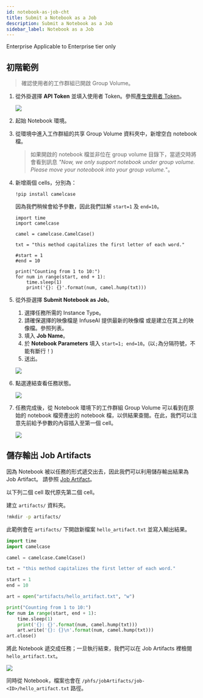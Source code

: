```yaml
---
id: notebook-as-job-cht
title: Submit a Notebook as a Job
description: Submit a Notebook as a Job
sidebar_label: Notebook as a Job
---
```


<div class="ee-only tooltip">Enterprise
  <span class="tooltiptext">Applicable to Enterprise tier only</span>
</div>

## 初階範例

> 確認使用者的工作群組已開啟 Group Volume。

1. 從外掛選擇 **API Token** 並填入使用者 Token。參照[產生使用者 Token](../tasks/api-token)。
   
    ![](assets/ph-extension-token.png)
2. 起始 Notebook 環境。

3. 從環境中進入工作群組的共享 Group Volume 資料夾中，新增空白 notebook 檔。
   >如果開啟的 notebook 檔並非位在 group volume 目錄下，當遞交時將會看到訊息 *"Now, we only support notebook under group volume. Please move your noteobook into your group volume.*"。
4. 新增兩個 cells，分別為：
   
   ```
   !pip install camelcase
   ```

    因為我們稍候會給予參數，因此我們註解 `start=1` 及 `end=10`。

    ```
    import time
    import camelcase

    camel = camelcase.CamelCase()

    txt = "this method capitalizes the first letter of each word."

    #start = 1
    #end = 10

    print("Counting from 1 to 10:")
    for num in range(start, end + 1):
        time.sleep(1)
        print('{}: {}'.format(num, camel.hump(txt)))
    ```



5. 從外掛選擇 **Submit Notebook as Job**。
   
    1.  選擇任務所需的 Instance Type。
    2.  請確保選擇的映像檔是 InfuseAI 提供最新的映像檔 或是建立在其上的映像檔。參照列表。
    3.  填入 **Job Name**。
    4.  於 **Notebook Parameters** 填入 `start=1; end=10`。(以`;`為分隔符號，不能有斷行！)
    5.  送出。

    ![](assets/ph-extension-sub-nb.png)

6. 點選連結查看任務狀態。

    ![](assets/ph-extension-success.png)

7. 任務完成後，從 Notebook 環境下的工作群組 Group Volume 可以看到在原始的 notebook 檔旁產出的 notebook 檔，以供結果查閱。在此，我們可以注意先前給予參數的內容插入至第一個 cell。
   
   ![](assets/nb-as-job-output.png)

## 儲存輸出 Job Artifacts

因為 Notebook 被以任務的形式遞交出去，因此我們可以利用儲存輸出結果為 Job Artifact。 請參照 [Job Artifact](job-artifact-cht)。

以下列二個 cell 取代原先第二個 cell。

建立 `artifacts/` 資料夾。

```bash
!mkdir -p artifacts/
```

此範例會在 `artifacts/` 下開啟新檔案 `hello_artifact.txt` 並寫入輸出結果。

```python
import time
import camelcase

camel = camelcase.CamelCase()

txt = "this method capitalizes the first letter of each word."

start = 1
end = 10

art = open("artifacts/hello_artifact.txt", "w")

print("Counting from 1 to 10:")
for num in range(start, end + 1): 
    time.sleep(1)
    print('{}: {}'.format(num, camel.hump(txt)))
    art.write('{}: {}\n'.format(num, camel.hump(txt)))
art.close()
```

將此 Notebook 遞交成任務；一旦執行結束，我們可以在 Job Artifacts 裡檢閱 `hello_artifact.txt`。

   ![](assets/nb-as-job-using-artifacts.png)

同時從 Notebook，檔案也會在 `/phfs/jobArtifacts/job-<ID>/hello_artifact.txt` 路徑。
